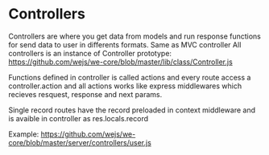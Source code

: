 # Controllers

Controllers are where you get data from models and run response functions for send data to user in differents formats.
Same as MVC controller
All controllers is an instance of Controller prototype: https://github.com/wejs/we-core/blob/master/lib/class/Controller.js

Functions defined in controller is called actions and every route access a controller.action and all actions works like express middlewares which recieves resquest, response and next params.

Single record routes have the record preloaded in context middleware and is avaible in controller as res.locals.record


Example: https://github.com/wejs/we-core/blob/master/server/controllers/user.js